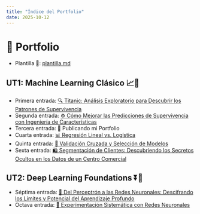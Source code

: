 ```yaml
---
title: "Índice del Portfolio"
date: 2025-10-12
---
```


# 💼 Portfolio

- Plantilla 📎: [plantilla.md](plantilla.md)

## UT1: Machine Learning Clásico 📈🧠
- Primera entrada: [🔍 Titanic: Análisis Exploratorio para Descubrir los Patrones de Supervivencia](docs/portfolio/01-Práctica-1:-EDA-del-Titanic-en-Google-Colab.md)
- Segunda entrada: [⚙️ Cómo Mejorar las Predicciones de Supervivencia con Ingeniería de Características](docs/portfolio/02-Práctica-2:-Feature-Engineering-simple-+-Modelo-base.md)
- Tercera entrada: 🚀 Publicando mi Portfolio
- Cuarta entrada: [📊 Regresión Lineal vs. Logística](docs/portfolio/04-Práctica-4:-Regresion-Lineal-y-Regresion-Logistica.md)
- Quinta entrada: [🎯 Validación Cruzada y Selección de Modelos](docs/portfolio/05-Práctica-5:-Validación-y-Selección-de-Modelos.md)
- Sexta entrada: [🛍️ Segmentación de Clientes: Descubriendo los Secretos Ocultos en los Datos de un Centro Comercial](docs/portfolio/06-Práctica-6:-Clustering-y-PCA:-Mall-Customer-Segmentation.md)

## UT2: Deep Learning Foundations ⏬🤿
- Séptima entrada: [🧠 Del Perceptrón a las Redes Neuronales: Descifrando los Límites y Potencial del Aprendizaje Profundo](docs/portfolio/07-Práctica-7:-De-Perceptrón-a-Redes-Neuronales.md)
- Octava entrada: [🧪 Experimentación Sistemática con Redes Neuronales](docs/portfolio/08-Práctica-8:-Experimentación.md)
